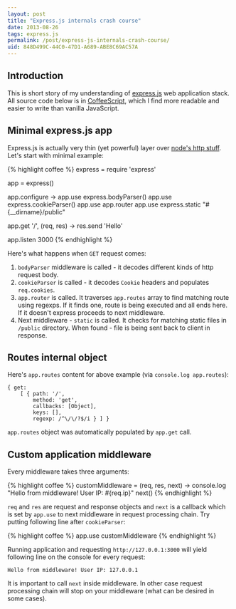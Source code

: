 ```yaml
---
layout: post
title: "Express.js internals crash course"
date: 2013-08-26
tags: express.js
permalink: /post/express-js-internals-crash-course/
uid: 848D499C-44C0-47D1-A689-ABE8C69AC57A
---
```

## Introduction

This is short story of my understanding of [express.js](http://expressjs.com) web application stack. All source code below is in [CoffeeScript](http://coffeescript.org), which I find more readable and easier to write than vanilla JavaScript.

## Minimal express.js app

Express.js is actually very thin (yet powerful) layer over [node's http stuff](http://nodejs.org/api/http.html). Let's start with minimal example:

{% highlight coffee %}
express = require 'express'

app = express()

app.configure ->
    app.use express.bodyParser()
    app.use express.cookieParser()
    app.use app.router
    app.use express.static "#{__dirname}/public"

app.get '/', (req, res) ->
    res.send '<body>Hello</body>'

app.listen 3000
{% endhighlight %}

Here's what happens when `GET` request comes:

1. `bodyParser` middleware is called - it decodes different kinds of http request body.
2.  `cookieParser` is called - it decodes `Cookie` headers and populates `req.cookies`.
3. `app.router` is called. It traverses `app.routes` array to find matching route using regexps. If it finds one, route is being executed and all ends here. If it doesn't express proceeds to next middleware.
4. Next middleware - `static` is called. It checks for matching static files in `/public` directory. When found - file is being sent back to client in response.

## Routes internal object

Here's `app.routes` content for above example (via `console.log app.routes`):

    { get:
        [ { path: '/',
            method: 'get',
            callbacks: [Object],
            keys: [],
            regexp: /^\/\/?$/i } ] }

`app.routes` object was automatically populated by `app.get` call.

## Custom application middleware

Every middleware takes three arguments:

{% highlight coffee %}
customMiddleware = (req, res, next) ->
    console.log "Hello from middleware! User IP: #{req.ip}"
    next()
{% endhighlight %}

`req` and `res` are request and response objects and `next` is a callback which is set by `app.use` to next middleware in request processing chain. Try putting following line after `cookieParser`:

{% highlight coffee %}
app.use customMiddleware
{% endhighlight %}

Running application and requesting `http://127.0.0.1:3000` will yield following line on the console for every request:

    Hello from middleware! User IP: 127.0.0.1

It is important to call `next` inside middleware. In other case request processing chain will stop on your middleware (what can be desired in some cases).
